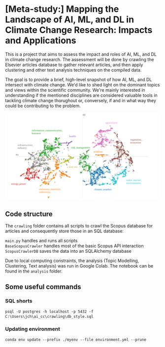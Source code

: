 # [Meta-study:] Mapping the Landscape of AI, ML, and DL in Climate Change Research: Impacts and Applications
This is a project that aims to assess the impact and roles of AI, ML, and DL in climate change research. The assessment will be done by crawling the Elsevier articles database to gather relevant articles, and then apply clustering and other text analysis techniques on the compiled data.

The goal is to provide a brief, high-level snapshot of how AI, ML, and DL intersect with climate change. We'd like to shed light on the dominant topics and views within the scientific community. We're mainly interested in understanding if the mentioned disciplines are considered valuable tools in tackling climate change thorughout or, conversely, if and in what way they could be contributing to the problem.

![Clustering of 8,191 documents involving the keywords "AI", "ML", or "DL" on one hand and the keywords "climate change", "climate crisis", or "climate action" on the other hand.](report/img/macro_clusters_final.png)

## Code structure
The `crawling` folder contains all scripts to crawl the Scopus database for articles and consequently store those in an SQL database:<br />

`main.py` handles and runs all scripts <br />
`BaseScopusCrawler` handles most of the basic Scopus API interaction <br />
`ScopusCrawlerDB` saves the data into an SQLAlchemy database <br />

Due to local computing constraints, the analysis (Topic Modelling, Clustering, Text analysis) was run in Google Colab. The notebook can be found in the `analysis` folder.

## Some useful commands
### SQL shorts
```
psql -U postgres -h localhost -p 5432 -f C:\Users\jch\ai_cc\crawling\db_style.sql
```

### Updating environment
```
conda env update --prefix ./myenv --file environment.yml --prune
```

